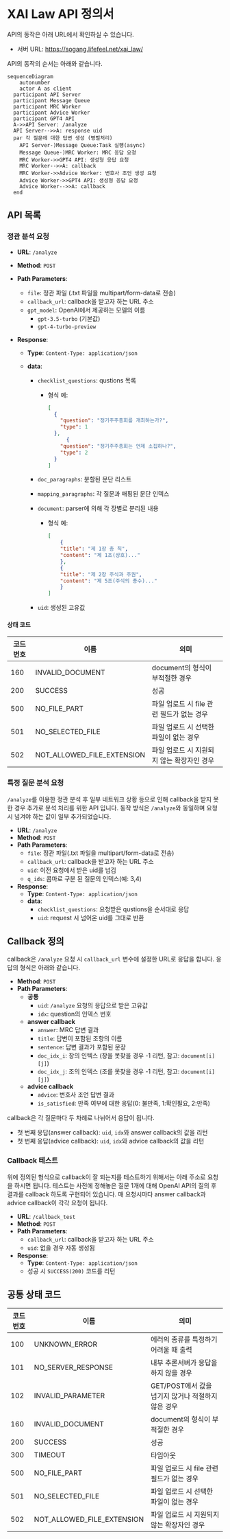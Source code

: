 # XAI Law API 정의서

API의 동작은 아래 URL에서 확인하실 수 있습니다.

- 서버 URL: https://sogang.lifefeel.net/xai_law/



API의 동작의 순서는 아래와 같습니다.

```mermaid
sequenceDiagram
	autonumber
	actor A as client
  participant API Server
  participant Message Queue
  participant MRC Worker
  participant Advice Worker
  participant GPT4 API
  A->>API Server: /analyze
  API Server-->>A: response uid
  par 각 질문에 대한 답변 생성 (병렬처리)
    API Server-)Message Queue:Task 실행(async)
    Message Queue-)MRC Worker: MRC 응답 요청
    MRC Worker->>GPT4 API: 생성형 응답 요청
    MRC Worker-->>A: callback
    MRC Worker->>Advice Worker: 변호사 조언 생성 요청
    Advice Worker->>GPT4 API: 생성형 응답 요청
    Advice Worker-->>A: callback
  end

```



## API 목록

### 정관 분석 요청

- **URL**: `/analyze`

- **Method**: `POST`

- **Path Parameters**:
  
  - `file`: 정관 파일 (.txt 파일을 multipart/form-data로 전송)
  - `callback_url`: callback을 받고자 하는 URL 주소
  - `gpt_model`: OpenAI에서 제공하는 모델의 이름
    - `gpt-3.5-turbo` (기본값)
    - `gpt-4-turbo-preview`
  
- **Response**:
  
  - **Type**: `Content-Type: application/json`
  
  - **data**:
    - `checklist_questions`:  qustions 목록
    
      - 형식 예:
    
        ```json
        [
          {
            "question": "정기주주총회를 개최하는가?",
            "type": 1
          },
              {
            "question": "정기주주총회는 언제 소집하나?",
            "type": 2
          }
        ]
        ```
    
    - `doc_paragraphs`: 분할된 문단 리스트
    
    - `mapping_paragraphs`: 각 질문과 매핑된 문단 인덱스
    
    - `document`: parser에 의해 각 장별로 분리된 내용
      - 형식 예:
        ```json
        [
        	{
            "title": "제 1장 총 칙",
            "content": "제 1조(상호)..."
        	},
        	{
            "title": "제 2장 주식과 주권",
            "content": "제 5조(주식의 총수)..."
        	}
        ]
        ```
    
    - `uid`: 생성된 고유값

#### 상태 코드

| 코드번호 | 이름                       | 의미                                       |
| -------- | -------------------------- | ------------------------------------------ |
| 160      | INVALID_DOCUMENT           | document의 형식이 부적절한 경우            |
| 200      | SUCCESS                    | 성공                                       |
| 500      | NO_FILE_PART               | 파일 업로드 시 file 관련 필드가 없는 경우  |
| 501      | NO_SELECTED_FILE           | 파일 업로드 시 선택한 파일이 없는 경우     |
| 502      | NOT_ALLOWED_FILE_EXTENSION | 파일 업로드 시 지원되지 않는 확장자인 경우 |

### 특정 질문 분석 요청

`/analyze`를 이용한 정관 분석 후 일부 네트워크 상황 등으로 인해 callback을 받지 못한 경우 추가로 분석 처리를 위한 API 입니다. 동작 방식은 `/analyze`와 동일하며 요청 시 넘겨야 하는 값이 일부 추가되었습니다.

- **URL**: `/analyze`
- **Method**: `POST`
- **Path Parameters**:  
  - `file`: 정관 파일(.txt 파일을 multipart/form-data로 전송)
  - `callback_url`: callback을 받고자 하는 URL 주소
  - `uid`: 이전 요청에서 받은 uid를 넘김
  - `q_ids`: 콤마로 구분 된 질문의 인덱스(예: 3,4)
- **Response**: 
  - **Type**: `Content-Type: application/json`
  - **data**:
    - `checklist_questions`: 요청받은 qustions을 순서대로 응답
    - `uid`: request 시 넘어온 uid를 그대로 반환



## Callback 정의

callback은 `/analyze` 요청 시 `callback_url` 변수에 설정한 URL로 응답을 합니다. 응답의 형식은 아래와 같습니다.

- **Method**: `POST`
- **Path Parameters**:
  - **공통**
    - `uid`: `/analyze` 요청의 응답으로 받은 고유값
    - `idx`: question의 인덱스 번호
  - **answer callback**
    - `answer`: MRC 답변 결과
    - `title`: 답변이 포함된 조항의 이름
    - `sentence`: 답변 결과가 포함된 문장
    - `doc_idx_i`: 장의 인텍스 (장을 못찾을 경우 -1 리턴, 참고: `document[i][j]`)
    - `doc_idx_j`: 조의 인덱스 (조를 못찾을 경우 -1 리턴, 참고: `document[i][j]`)
  - **advice callback**
    - `advice`: 변호사 조언 답변 결과
    - `is_satisfied`: 만족 여부에 대한 응답(0: 불만족, 1:확인필요, 2:만족)
  



callback은 각 질문마다 두 차례로 나뉘어서 응답이 됩니다. 

- 첫 번째 응답(answer callback): `uid`, `idx`와 answer callback의 값을 리턴
- 첫 번째 응답(advice callback): `uid`, `idx`와 advice callback의 값을 리턴

### Callback 테스트

위에 정의된 형식으로 callback이 잘 되는지를 테스트하기 위해서는 아래 주소로 요청을 하시면 됩니다. 테스트는 사전에 정해놓은 질문 1개에 대해 OpenAI API의 질의 후 결과를 callback 하도록 구현되어 있습니다. 매 요청시마다 answer callback과 advice callback이 각각 요청이 됩니다.

- **URL**: `/callback_test`
- **Method**: `POST`
- **Path Parameters**:  
  - `callback_url`: callback을 받고자 하는 URL 주소
  - `uid`: 없을 경우 자동 생성됨
- **Response**: 
  - **Type**: `Content-Type: application/json`
  - 성공 시 `SUCCESS(200)` 코드를 리턴



## 공통 상태 코드

| 코드번호 | 이름                       | 의미                                               |
| -------- | -------------------------- | -------------------------------------------------- |
| 100      | UNKNOWN_ERROR              | 에러의 종류를 특정하기 어려울 때 출력              |
| 101      | NO_SERVER_RESPONSE         | 내부 추론서버가 응답을 하지 않을 경우              |
| 102      | INVALID_PARAMETER          | GET/POST에서 값을 넘기지 않거나 적절하지 않은 경우 |
| 160      | INVALID_DOCUMENT           | document의 형식이 부적절한 경우                    |
| 200      | SUCCESS                    | 성공                                               |
| 300      | TIMEOUT                    | 타임아웃                                           |
| 500      | NO_FILE_PART               | 파일 업로드 시 file 관련 필드가 없는 경우          |
| 501      | NO_SELECTED_FILE           | 파일 업로드 시 선택한 파일이 없는 경우             |
| 502      | NOT_ALLOWED_FILE_EXTENSION | 파일 업로드 시 지원되지 않는 확장자인 경우         |
